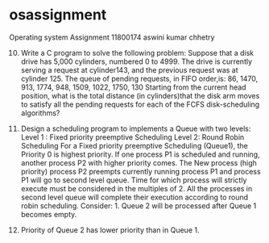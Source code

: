 # osassignment
Operating system Assignment
11800174
aswini kumar chhetry

10. Write a C program to solve the following problem: Suppose that a disk drive has 5,000
cylinders, numbered 0 to 4999. The drive is currently serving a request at cylinder143,
and the previous request was at cylinder 125. The queue of pending requests, in FIFO
order,is:
86, 1470, 913, 1774, 948, 1509, 1022, 1750, 130
Starting from the current head position, what is the total distance (in cylinders)that the disk arm
moves to satisfy all the pending requests for each of the FCFS disk-scheduling algorithms?


17. Design a scheduling program to implements a Queue with two levels:
Level 1 : Fixed priority preemptive Scheduling
Level 2: Round Robin Scheduling
For a Fixed priority preemptive Scheduling (Queue1), the Priority 0 is highest priority. If one
process P1 is scheduled and running, another process P2 with higher priority comes. The New
process (high priority) process P2 preempts currently running process P1 and process P1 will go
to second level queue. Time for which process will strictly execute must be considered in the
multiples of 2. All the processes in second level queue will complete their execution according to
round robin scheduling.
Consider: 1. Queue 2 will be processed after Queue 1 becomes empty.
2. Priority of Queue 2 has lower priority than in Queue 1.

